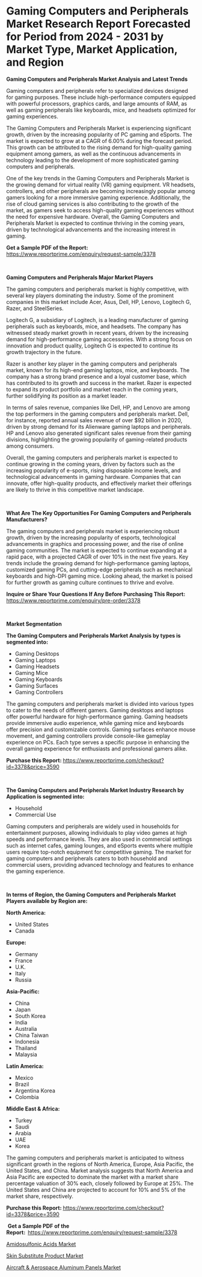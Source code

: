 <p><h1>Gaming Computers and Peripherals Market Research Report Forecasted for Period from 2024 -  2031 by Market Type, Market Application, and Region</h1></p><p><strong>Gaming Computers and Peripherals Market Analysis and Latest Trends</strong></p>
<p><p>Gaming computers and peripherals refer to specialized devices designed for gaming purposes. These include high-performance computers equipped with powerful processors, graphics cards, and large amounts of RAM, as well as gaming peripherals like keyboards, mice, and headsets optimized for gaming experiences.</p><p>The Gaming Computers and Peripherals Market is experiencing significant growth, driven by the increasing popularity of PC gaming and eSports. The market is expected to grow at a CAGR of 6.00% during the forecast period. This growth can be attributed to the rising demand for high-quality gaming equipment among gamers, as well as the continuous advancements in technology leading to the development of more sophisticated gaming computers and peripherals.</p><p>One of the key trends in the Gaming Computers and Peripherals Market is the growing demand for virtual reality (VR) gaming equipment. VR headsets, controllers, and other peripherals are becoming increasingly popular among gamers looking for a more immersive gaming experience. Additionally, the rise of cloud gaming services is also contributing to the growth of the market, as gamers seek to access high-quality gaming experiences without the need for expensive hardware. Overall, the Gaming Computers and Peripherals Market is expected to continue thriving in the coming years, driven by technological advancements and the increasing interest in gaming.</p></p>
<p><strong>Get a Sample PDF of the Report:&nbsp;</strong> <a href="https://www.reportprime.com/enquiry/request-sample/3378">https://www.reportprime.com/enquiry/request-sample/3378</a></p>
<p>&nbsp;</p>
<p><strong>Gaming Computers and Peripherals Major Market Players</strong></p>
<p><p>The gaming computers and peripherals market is highly competitive, with several key players dominating the industry. Some of the prominent companies in this market include Acer, Asus, Dell, HP, Lenovo, Logitech G, Razer, and SteelSeries.</p><p>Logitech G, a subsidiary of Logitech, is a leading manufacturer of gaming peripherals such as keyboards, mice, and headsets. The company has witnessed steady market growth in recent years, driven by the increasing demand for high-performance gaming accessories. With a strong focus on innovation and product quality, Logitech G is expected to continue its growth trajectory in the future.</p><p>Razer is another key player in the gaming computers and peripherals market, known for its high-end gaming laptops, mice, and keyboards. The company has a strong brand presence and a loyal customer base, which has contributed to its growth and success in the market. Razer is expected to expand its product portfolio and market reach in the coming years, further solidifying its position as a market leader.</p><p>In terms of sales revenue, companies like Dell, HP, and Lenovo are among the top performers in the gaming computers and peripherals market. Dell, for instance, reported annual sales revenue of over $92 billion in 2020, driven by strong demand for its Alienware gaming laptops and peripherals. HP and Lenovo also generated significant sales revenue from their gaming divisions, highlighting the growing popularity of gaming-related products among consumers.</p><p>Overall, the gaming computers and peripherals market is expected to continue growing in the coming years, driven by factors such as the increasing popularity of e-sports, rising disposable income levels, and technological advancements in gaming hardware. Companies that can innovate, offer high-quality products, and effectively market their offerings are likely to thrive in this competitive market landscape.</p></p>
<p>&nbsp;</p>
<p><strong>What Are The Key Opportunities For Gaming Computers and Peripherals Manufacturers?</strong></p>
<p><p>The gaming computers and peripherals market is experiencing robust growth, driven by the increasing popularity of esports, technological advancements in graphics and processing power, and the rise of online gaming communities. The market is expected to continue expanding at a rapid pace, with a projected CAGR of over 10% in the next five years. Key trends include the growing demand for high-performance gaming laptops, customized gaming PCs, and cutting-edge peripherals such as mechanical keyboards and high-DPI gaming mice. Looking ahead, the market is poised for further growth as gaming culture continues to thrive and evolve.</p></p>
<p><strong>Inquire or Share Your Questions If Any Before Purchasing This Report:</strong> <a href="https://www.reportprime.com/enquiry/pre-order/3378">https://www.reportprime.com/enquiry/pre-order/3378</a></p>
<p>&nbsp;</p>
<p><strong>Market Segmentation</strong></p>
<p><strong>The Gaming Computers and Peripherals Market Analysis by types is segmented into:</strong></p>
<p><ul><li>Gaming Desktops</li><li>Gaming Laptops</li><li>Gaming Headsets</li><li>Gaming Mice</li><li>Gaming Keyboards</li><li>Gaming Surfaces</li><li>Gaming Controllers</li></ul></p>
<p><p>The gaming computers and peripherals market is divided into various types to cater to the needs of different gamers. Gaming desktops and laptops offer powerful hardware for high-performance gaming. Gaming headsets provide immersive audio experience, while gaming mice and keyboards offer precision and customizable controls. Gaming surfaces enhance mouse movement, and gaming controllers provide console-like gameplay experience on PCs. Each type serves a specific purpose in enhancing the overall gaming experience for enthusiasts and professional gamers alike.</p></p>
<p><strong>Purchase this Report:&nbsp;</strong><a href="https://www.reportprime.com/checkout?id=3378&price=3590">https://www.reportprime.com/checkout?id=3378&price=3590</a></p>
<p>&nbsp;</p>
<p><strong>The Gaming Computers and Peripherals Market Industry Research by Application is segmented into:</strong></p>
<p><ul><li>Household</li><li>Commercial Use</li></ul></p>
<p><p>Gaming computers and peripherals are widely used in households for entertainment purposes, allowing individuals to play video games at high speeds and performance levels. They are also used in commercial settings such as internet cafes, gaming lounges, and eSports events where multiple users require top-notch equipment for competitive gaming. The market for gaming computers and peripherals caters to both household and commercial users, providing advanced technology and features to enhance the gaming experience.</p></p>
<p>&nbsp;</p>
<p><strong>In terms of Region, the Gaming Computers and Peripherals Market Players available by Region are:</strong></p>
<p>
    <p> <strong> North America: </strong>
        <ul>
            <li>United States</li>
            <li>Canada</li>
        </ul>
        </p> 
    <p> <strong> Europe: </strong>
        <ul>
            <li>Germany</li>
            <li>France</li>
            <li>U.K.</li>
            <li>Italy</li>
            <li>Russia</li>
        </ul>
        </p> 
    <p> <strong> Asia-Pacific: </strong>
        <ul>
            <li>China</li>
            <li>Japan</li>
            <li>South Korea</li>
            <li>India</li>
            <li>Australia</li>
            <li>China Taiwan</li>
            <li>Indonesia</li>
            <li>Thailand</li>
            <li>Malaysia</li>
        </ul>
        </p> 
    <p> <strong> Latin America: </strong>
        <ul>
            <li>Mexico</li>
            <li>Brazil</li>
            <li>Argentina Korea</li>
            <li>Colombia</li>
        </ul>
        </p> 
    <p> <strong> Middle East & Africa: </strong>
        <ul>
            <li>Turkey</li>
            <li>Saudi</li>
            <li>Arabia</li>
            <li>UAE</li>
            <li>Korea</li>
        </ul>
    </p>
    </p>
<p><p>The gaming computers and peripherals market is anticipated to witness significant growth in the regions of North America, Europe, Asia Pacific, the United States, and China. Market analysis suggests that North America and Asia Pacific are expected to dominate the market with a market share percentage valuation of 30% each, closely followed by Europe at 25%. The United States and China are projected to account for 10% and 5% of the market share, respectively.</p></p>
<p><strong>Purchase this Report: </strong><a href="https://www.reportprime.com/checkout?id=3378&price=3590">https://www.reportprime.com/checkout?id=3378&price=3590</a></p>
<p>&nbsp;<strong>Get a Sample PDF of the Report:&nbsp;&nbsp;</strong><a href="https://www.reportprime.com/enquiry/request-sample/3378">https://www.reportprime.com/enquiry/request-sample/3378</a></p>
<p><strong></strong></p>
<p><p><a href="https://www.linkedin.com/pulse/amidosulfonic-acids-market-dynamics-2024-2031-also-its-trends-aspuc?trackingId=SdOdEP8nIbwWYofuUem4Og%3D%3D">Amidosulfonic Acids Market</a></p><p><a href="https://www.linkedin.com/pulse/skin-substitute-product-market-research-report-reveals-latest-9bcoc?trackingId=K2Gsrm93Hvg7XGSPv59m3Q%3D%3D">Skin Substitute Product Market</a></p><p><a href="https://www.linkedin.com/pulse/aircraft-amp-aerospace-aluminum-panels-market-research-report-m8ntc?trackingId=gCf78z8sszch5rdg4HRreQ%3D%3D">Aircraft & Aerospace Aluminum Panels Market</a></p></p>